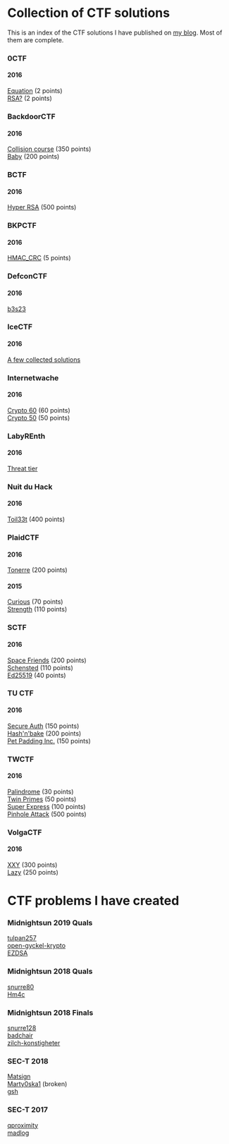 # Collection of CTF solutions

This is an index of the CTF solutions I have published on [my blog](https://www.grocid.net). Most of them are complete.

### 0CTF

#### 2016

[Equation](https://grocid.net/2016/03/14/0ctf-equation/) (2 points)<br>
[RSA?](https://grocid.net/2016/03/14/0ctf-rsa-writeup/) (2 points)

### BackdoorCTF

#### 2016

[Collision course](https://grocid.net/2016/06/05/backdoorctf16-collision-course/) (350 points)<br>
[Baby](https://grocid.net/2016/06/05/backdoorctf16-baby/) (200 points)

### BCTF

#### 2016

[Hyper RSA](https://grocid.net/2016/03/24/bctf-hyper-rsa-partial-write-up/) (500 points)

### BKPCTF

#### 2016

[HMAC_CRC](https://grocid.net/2016/03/06/bkpctf16-hmac_crc/) (5 points)

### DefconCTF

#### 2016

[b3s23](https://grocid.net/2016/05/22/defcon-ctf-b3s23-partial/)

### IceCTF

#### 2016

[A few collected solutions](/IceCTF/2016/README.md)

### Internetwache

#### 2016

[Crypto 60](https://grocid.net/2016/02/22/internetwache-crypto-60/) (60 points)<br>
[Crypto 50](https://grocid.net/2016/02/22/internetwache-crypto-50/) (50 points)

### LabyREnth

#### 2016

[Threat tier](/LabyREnth/README.md)

### Nuit du Hack

#### 2016

[Toil33t](https://grocid.net/2016/04/03/nuit-du-hack-toil33t-aes-ecb-challenge/) (400 points)

### PlaidCTF

#### 2016

[Tonerre](https://grocid.net/2016/04/17/plaidctf-tonnerre/) (200 points)

#### 2015

[Curious](https://grocid.net/2015/04/20/plaidctf-2015-curious/) (70 points)<br>
[Strength](https://grocid.net/2015/04/20/plaidctf-2015-strength/) (110 points)

### SCTF

#### 2016

[Space Friends](https://grocid.net/2016/04/15/sctf-space-friends/) (200 points)<br>
[Schensted](https://grocid.net/2016/04/15/sctf16-schensted/) (110 points)<br>
[Ed25519](https://grocid.net/2016/04/14/sctf-ed25519/) (40 points)

### TU CTF

#### 2016

[Secure Auth](https://grocid.net/2016/05/15/tu-ctf-secure-auth/) (150 points)<br>
[Hash'n'bake](https://grocid.net/2016/05/15/tu-ctf-hashnbake/) (200 points)<br>
[Pet Padding Inc.](https://grocid.net/2016/05/15/tu-ctf-pet-padding-inc/) (150 points)

### TWCTF

#### 2016
[Palindrome](TWCTF/2016#palindrome-30-p) (30 points)<br>
[Twin Primes](TWCTF/2016#twin-primes-50-p) (50 points)<br>
[Super Express](TWCTF/2016#super-express-100-p) (100 points)<br>
[Pinhole Attack](TWCTF/2016#pinhole-attack-500-p) (500 points)

### VolgaCTF

#### 2016

[XXY](https://grocid.net/2016/03/27/volgactf-xxy/) (300 points)<br>
[Lazy](https://grocid.net/2016/03/27/volgactf-lazy/) (250 points)


# CTF problems I have created

### Midnightsun 2019 Quals

[tulpan257](https://ctftime.org/task/8074)<br>
[open-gyckel-krypto](https://ctftime.org/task/8073)<br>
[EZDSA](https://ctftime.org/task/8065)

### Midnightsun 2018 Quals
[snurre80](https://github.com/midnight-sun-ctf/challenges2018/tree/master/qualifiers/snurre80)<br>
[Hm4c](https://github.com/midnight-sun-ctf/challenges2018/tree/master/qualifiers/hm4c)

### Midnightsun 2018 Finals
[snurre128](https://github.com/midnight-sun-ctf/challenges2018/tree/master/finals/snurre128)<br>
[badchair](https://github.com/midnight-sun-ctf/challenges2018/tree/master/finals/badchair)<br>
[zilch-konstigheter](https://github.com/midnight-sun-ctf/challenges2018/tree/master/finals/zilch-konstigheter)

### SEC-T 2018
[Matsign](https://ctftime.org/task/6661)<br>
[Marty0ska1](https://ctftime.org/task/6628) (broken)<br>
[gsh](https://ctftime.org/task/6619)

### SEC-T 2017
[qproximity](https://ctftime.org/task/4611)<br>
[madlog](https://ctftime.org/task/4617)